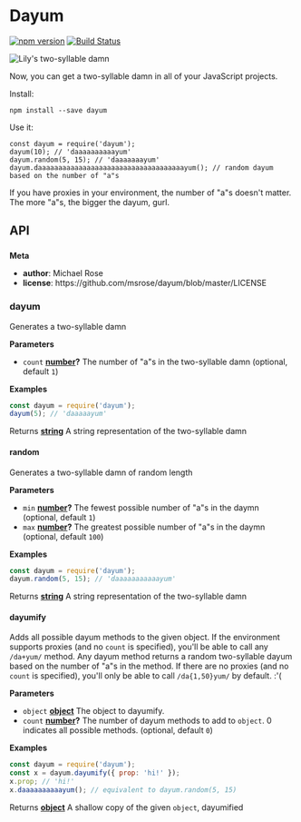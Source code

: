 # Dayum

[![npm version](https://badge.fury.io/js/dayum.svg)](https://badge.fury.io/js/dayum)
[![Build Status](https://travis-ci.org/msrose/dayum.svg?branch=master)](https://travis-ci.org/msrose/dayum)

![Lily's two-syllable damn](http://25.media.tumblr.com/tumblr_lys6fkVfhK1qzfp7bo1_500.png)

Now, you can get a two-syllable damn in all of your JavaScript projects.

Install:

    npm install --save dayum

Use it:

    const dayum = require('dayum');
    dayum(10); // 'daaaaaaaaaayum'
    dayum.random(5, 15); // 'daaaaaaayum'
    dayum.daaaaaaaaaaaaaaaaaaaaaaaaaaaaaaaaaaaayum(); // random dayum based on the number of "a"s

If you have proxies in your environment, the number of "a"s doesn't matter. The more "a"s, the bigger the dayum, gurl.

## API

<!-- Generated by documentation.js. Update this documentation by updating the source code. -->

###

**Meta**

-   **author**: Michael Rose
-   **license**: https&#x3A;//github.com/msrose/dayum/blob/master/LICENSE

### dayum

Generates a two-syllable damn

**Parameters**

-   `count` **[number](https://developer.mozilla.org/en-US/docs/Web/JavaScript/Reference/Global_Objects/Number)?** The number of "a"s in the two-syllable damn (optional, default `1`)

**Examples**

```javascript
const dayum = require('dayum');
dayum(5); // 'daaaaayum'
```

Returns **[string](https://developer.mozilla.org/en-US/docs/Web/JavaScript/Reference/Global_Objects/String)** A string representation of the two-syllable damn

#### random

Generates a two-syllable damn of random length

**Parameters**

-   `min` **[number](https://developer.mozilla.org/en-US/docs/Web/JavaScript/Reference/Global_Objects/Number)?** The fewest possible number of "a"s in the daymn (optional, default `1`)
-   `max` **[number](https://developer.mozilla.org/en-US/docs/Web/JavaScript/Reference/Global_Objects/Number)?** The greatest possible number of "a"s in the daymn (optional, default `100`)

**Examples**

```javascript
const dayum = require('dayum');
dayum.random(5, 15); // 'daaaaaaaaaaayum'
```

Returns **[string](https://developer.mozilla.org/en-US/docs/Web/JavaScript/Reference/Global_Objects/String)** A string representation of the two-syllable damn

#### dayumify

Adds all possible dayum methods to the given object.
If the environment supports proxies (and no `count` is specified),
you'll be able to call any `/da+yum/` method. Any dayum method returns a random two-syllable
dayum based on the number of "a"s in the method.
If there are no proxies (and no `count` is specified),
you'll only be able to call `/da{1,50}yum/` by default. :'(

**Parameters**

-   `object` **[object](https://developer.mozilla.org/en-US/docs/Web/JavaScript/Reference/Global_Objects/Object)** The object to dayumify.
-   `count` **[number](https://developer.mozilla.org/en-US/docs/Web/JavaScript/Reference/Global_Objects/Number)?** The number of dayum methods to add to `object`. 0 indicates all possible methods. (optional, default `0`)

**Examples**

```javascript
const dayum = require('dayum');
const x = dayum.dayumify({ prop: 'hi!' });
x.prop; // 'hi!'
x.daaaaaaaaaayum(); // equivalent to dayum.random(5, 15)
```

Returns **[object](https://developer.mozilla.org/en-US/docs/Web/JavaScript/Reference/Global_Objects/Object)** A shallow copy of the given `object`, dayumified
